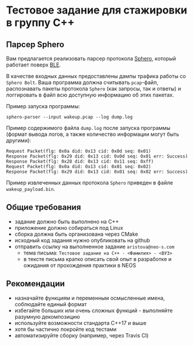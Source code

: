 # Тестовое задание для стажировки в группу C++

## Парсер Sphero
Вам предлагается реализовать парсер
протокола [Sphero](https://sdk.sphero.com/docs/api_spec/general_api/), который работает
поверх [BLE](https://en.wikipedia.org/wiki/Bluetooth_Low_Energy).


В качестве входных данных предоставлены дампы трафика работы со `Sphero Bolt`. Ваша программа должна
считывать `pcap`-файл, распознавать пакеты протокола `Sphero` (как запросы, так и ответы) и логгировать
в файл всю доступную информацию об этих пакетах.

Пример запуска программы:
```shell
sphero-parser --input wakeup.pcap --log dump.log
```

Пример содержимого файла `dump.log` после запуска программы (формат вывода логов, а также количество информации могут быть другими):
```shell
Request Packet(flg: 0x0a did: 0x13 cid: 0x0d seq: 0x01)
Response Packet(flg: 0x29 did: 0x13 cid: 0x0d seq: 0x01 err: Success)
Response Packet(flg: 0x28 did: 0x13 cid: 0x11 seq: 0xff)
Request Packet(flg: 0x0a did: 0x13 cid: 0x01 seq: 0x02)
Response Packet(flg: 0x29 did: 0x13 cid: 0x01 seq: 0x02 err: Success)
```

Пример извлеченных данных протокола `Sphero` приведен в файле `wakeup_payload.bin`.

## Общие требования

- задание должно быть выполнено на C++
- приложение должно собираться под Linux
- сборка должна быть организована через CMake
- исходный код задания нужно опубликовать на github
- отправить ссылку на выполненное задание `aristova@neo-s.com`
    - тема письма: `Тестовое задание на С++ - <Фамилия> - <ВУЗ>`
    - в тексте письма кратко описать свой опыт в разработке и ожидания от прохождения практики в NEOS

## Рекомендации
- назначайте функциям и переменным осмысленные имена, соблюдайте единый формат
- избегайте больших или очень сложных функций - выполняйте разумную
  декомпозицию
- используйте возможности стандарта C++17 и выше
- хотя бы частично покройте код тестами
- автоматизируйте сборку (например, через Travis CI)

